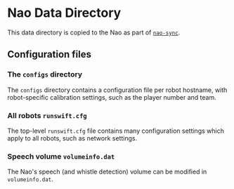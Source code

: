 # Nao Data Directory

This data directory is copied to the Nao as part of [`nao-sync`][nao-sync].


## Configuration files

### The `configs` directory

The `configs` directory contains a configuration file per robot hostname, with
robot-specific calibration settings, such as the player number and team.


### All robots `runswift.cfg`

The top-level `runswift.cfg` file contains many configuration
settings which apply to all robots, such as network settings.


### Speech volume `volumeinfo.dat`

The Nao's speech (and whistle detection) volume can be modified in 
`volumeinfo.dat`.


[nao-sync]: /bin/nao-util.py
